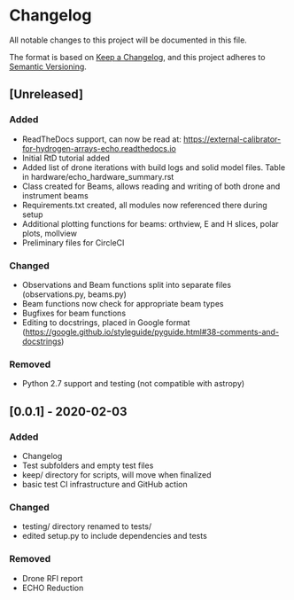 # Changelog

All notable changes to this project will be documented in this file.

The format is based on [Keep a Changelog](https://keepachangelog.com/en/1.0.0/),
and this project adheres to [Semantic Versioning](https://semver.org/spec/v2.0.0.html).

## [Unreleased]
### Added
- ReadTheDocs support, can now be read at: https://external-calibrator-for-hydrogen-arrays-echo.readthedocs.io
- Initial RtD tutorial added
- Added list of drone iterations with build logs and solid model files. Table in hardware/echo_hardware_summary.rst
- Class created for Beams, allows reading and writing of both drone and instrument beams
- Requirements.txt created, all modules now referenced there during setup
- Additional plotting functions for beams: orthview, E and H slices, polar plots, mollview
- Preliminary files for CircleCI

### Changed
- Observations and Beam functions split into separate files (observations.py, beams.py)
- Beam functions now check for appropriate beam types
- Bugfixes for beam functions
- Editing to docstrings, placed in Google format (https://google.github.io/styleguide/pyguide.html#38-comments-and-docstrings)

### Removed
- Python 2.7 support and testing (not compatible with astropy)


## [0.0.1] - 2020-02-03
### Added
- Changelog
- Test subfolders and empty test files
- keep/ directory for scripts, will move when finalized
- basic test CI infrastructure and GitHub action

### Changed
- testing/ directory renamed to tests/
- edited setup.py to include dependencies and tests

### Removed
- Drone RFI report
- ECHO Reduction
